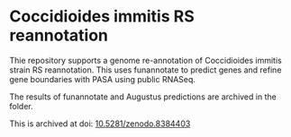# Coccidioides immitis RS reannotation
Thie repository supports a genome re-annotation of Coccidioides immitis strain RS reannotation. This uses funannotate to predict genes and refine gene boundaries with PASA using public RNASeq.

The results of funannotate and Augustus predictions are archived in the folder.


This is archived at doi: [10.5281/zenodo.8384403](https://doi.org/10.5281/zenodo.8384403)

